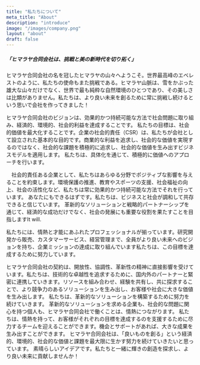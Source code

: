 ```yaml
---
title: "私たちについて"
meta_title: "About"
description: "introduce"
image: "/images/company.png"
layout: "about"
draft: false
---
```


##### 「ヒマラヤ合同会社は、挑戦と美の新時代を切り拓く」

ヒマラヤ合同会社の名を冠したヒマラヤの山々へようこそ。世界最高峰のエベレストのように、私たちの使命もまた挑戦である。ヒマラヤ山脈は、雪をかぶった雄大な山々だけでなく、世界で最も純粋な自然環境のひとつであり、その美しさは比類がありません。私たちは、より良い未来を創るために常に挑戦し続けるという思いで会社を作ってきました！

ヒマラヤ合同会社のビジョンは、効果的かつ持続可能な方法で社会問題に取り組み、経済的、環境的、社会的利益を達成することです。 私たちの目標は、社会的価値を最大化することです。企業の社会的責任（CSR）は、私たちが会社として設立された基本的な目的です。商業的な利益を追求し、社会的な価値を実現するのではなく、社会的な課題を積極的に追求し、社会的な価値を生み出すビジネスモデルを適用します。 私たちは、具体化を通じて、積極的に価値へのアプローチを行います。

　社会的責任ある企業として、私たちはあらゆる分野でポジティブな影響を与えることを約束します。環境保護の推進、教育やスポーツの支援、社会福祉の向上、社会の活性化など、私たちは常に効果的かつ持続可能な方法でそれを行っています。 あなたにもできるはずです。私たちは、ビジネスと社会が調和して共存できると信じています。 革新的なソリューションと戦略的パートナーシップを通じて、経済的な成功だけでなく、社会の発展にも重要な役割を果たすことを目指しますIt will.

私たちには、情熱と才能にあふれたプロフェッショナルが揃っています。研究開発から販売、カスタマーサービス、経営管理まで、全員がより良い未来へのビジョンを持ち、企業ミッションの達成に取り組んでいます私たちは、この目標を達成するために努力しています。

ヒマラヤ合同会社の契約は、開放性、協調性、革新性の精神に直接影響を受けています。私たちは、技術的な卓越性を追求するために、国内外のパートナーと緊密に連携していきます。リソースを組み合わせ、経験を共有し、共に探求することで、より競争力のあるソリューションを生み出し、お客様や社会に大きな価値を生み出します。 私たちは、革新的なソリューションを構築するために努力を続けていきます。
革新的なソリューションを求める企業も、社会的な問題に関心を持つ個人も、ヒマラヤ合同会社で働くことは、情熱につながります。 私たちは、情熱を持って、お客様がそれぞれの目標を達成するのを支援するために尽力するチームを迎えることができます。機会とサポートがあれば、大きな成果を生み出すことができます。
ヒマラヤ合同会社は、「良いものを創る」という経済的、環境的、社会的な価値と課題を最大限に生かす努力を続けていきたいと思っています。 素晴らしいアイデアです。私たちと一緒に輝きの創造を探求し、より良い未来に貢献しませんか！



